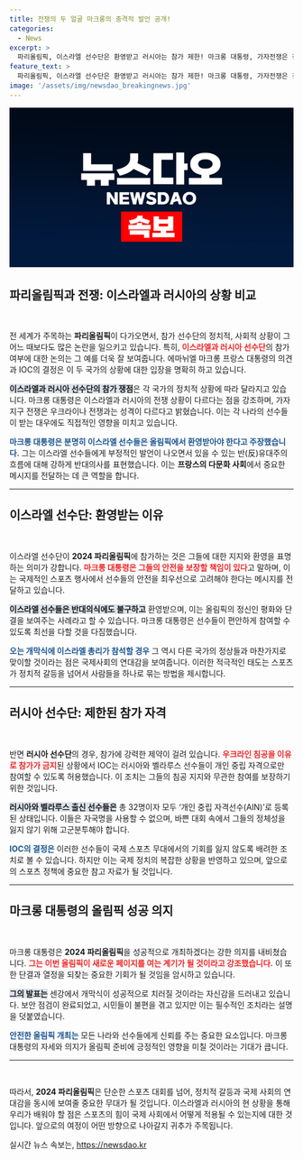 ```yaml
---
title: 전쟁의 두 얼굴 마크롱의 충격적 발언 공개!
categories:
  - News
excerpt: >
  파리올림픽, 이스라엘 선수단은 환영받고 러시아는 참가 제한! 마크롱 대통령, 가자전쟁은 침략 아냐 발언으로 논란에 휘말려. 안전 보장 책임 강하게 피력하며 올림픽 성공적 개최 의지!
feature_text: >
  파리올림픽, 이스라엘 선수단은 환영받고 러시아는 참가 제한! 마크롱 대통령, 가자전쟁은 침략 아냐 발언으로 논란에 휘말려. 안전 보장 책임 강하게 피력하며 올림픽 성공적 개최 의지!
image: '/assets/img/newsdao_breakingnews.jpg'
---
```


<p><img src="/assets/img/newsdao_breakingnews.jpg" alt="ontimetimes 속보" /></p>

<h2 data-ke-size="size26">파리올림픽과 전쟁: 이스라엘과 러시아의 상황 비교</h2>

<p data-ke-size="size16">&nbsp;</p>

<p data-ke-size="size16">전 세계가 주목하는 <b>파리올림픽</b>이 다가오면서, 참가 선수단의 정치적, 사회적 상황이 그 어느 때보다도 많은 논란을 일으키고 있습니다. 특히, <b><span style="color: #ee2323;">이스라엘과 러시아 선수단</span></b>의 참가 여부에 대한 논의는 그 예를 더욱 잘 보여줍니다. 에마뉘엘 마크롱 프랑스 대통령의 의견과 IOC의 결정은 이 두 국가의 상황에 대한 입장을 명확히 하고 있습니다. </p>

<p data-ke-size="size16"><b><span style="background-color: #21538527;">이스라엘과 러시아 선수단의 참가 쟁점</span></b>은 각 국가의 정치적 상황에 따라 달라지고 있습니다. 마크롱 대통령은 이스라엘과 러시아의 전쟁 상황이 다르다는 점을 강조하며, 가자지구 전쟁은 우크라이나 전쟁과는 성격이 다르다고 밝혔습니다. 이는 각 나라의 선수들이 받는 대우에도 직접적인 영향을 미치고 있습니다.</p>

<p data-ke-size="size16"><b><span style="color: #1a5490;">마크롱 대통령은 분명히 이스라엘 선수들은 올림픽에서 환영받아야 한다고 주장했습니다.</span></b> 그는 이스라엘 선수들에게 부정적인 발언이 나오면서 있을 수 있는 반(反)유대주의 흐름에 대해 강하게 반대의사를 표현했습니다. 이는 <b>프랑스의 다문화 사회</b>에서 중요한 메시지를 전달하는 데 큰 역할을 합니다.</p>

<hr/>

<h2 data-ke-size="size26">이스라엘 선수단: 환영받는 이유</h2>

<p data-ke-size="size16">&nbsp;</p>

<p data-ke-size="size16">이스라엘 선수단이 <b>2024 파리올림픽</b>에 참가하는 것은 그들에 대한 지지와 환영을 표명하는 의미가 강합니다. <b><span style="color: #ee2323;">마크롱 대통령은 그들의 안전을 보장할 책임이 있다</span></b>고 말하며, 이는 국제적인 스포츠 행사에서 선수들의 안전을 최우선으로 고려해야 한다는 메시지를 전달하고 있습니다.</p>

<p data-ke-size="size16"><b><span style="background-color: #21538527;">이스라엘 선수들은 반대의식에도 불구하고</span></b> 환영받으며, 이는 올림픽의 정신인 평화와 단결을 보여주는 사례라고 할 수 있습니다. 마크롱 대통령은 선수들이 편안하게 참여할 수 있도록 최선을 다할 것을 다짐했습니다.</p>

<p data-ke-size="size16"><b><span style="color: #1a5490;">오는 개막식에 이스라엘 총리가 참석할 경우</span></b> 그 역시 다른 국가의 정상들과 마찬가지로 맞이할 것이라는 점은 국제사회의 연대감을 보여줍니다. 이러한 적극적인 태도는 스포츠가 정치적 갈등을 넘어서 사람들을 하나로 묶는 방법을 제시합니다.</p>

<hr/>

<h2 data-ke-size="size26">러시아 선수단: 제한된 참가 자격</h2>

<p data-ke-size="size16">&nbsp;</p>

<p data-ke-size="size16">반면 <b>러시아 선수단</b>의 경우, 참가에 강력한 제약이 걸려 있습니다. <b><span style="color: #ee2323;">우크라인 침공을 이유로 참가가 금지</span></b>된 상황에서 IOC는 러시아와 벨라루스 선수들이 개인 중립 자격으로만 참여할 수 있도록 허용했습니다. 이 조치는 그들의 침공 지지와 무관한 참여를 보장하기 위한 것입니다.</p>

<p data-ke-size="size16"><b><span style="background-color: #21538527;">러시아와 벨라루스 출신 선수들은</span></b> 총 32명이자 모두 ‘개인 중립 자격선수(AIN)’로 등록된 상태입니다. 이들은 자국명을 사용할 수 없으며, 바쁜 대회 속에서 그들의 정체성을 잃지 않기 위해 고군분투해야 합니다.</p>

<p data-ke-size="size16"><b><span style="color: #1a5490;">IOC의 결정은</span></b> 이러한 선수들이 국제 스포츠 무대에서의 기회를 잃지 않도록 배려한 조치로 볼 수 있습니다. 하지만 이는 국제 정치의 복잡한 상황을 반영하고 있으며, 앞으로의 스포츠 정책에 중요한 참고 자료가 될 것입니다.</p>

<hr/>

<h2 data-ke-size="size26">마크롱 대통령의 올림픽 성공 의지</h2>

<p data-ke-size="size16">&nbsp;</p>

<p data-ke-size="size16">마크롱 대통령은 <b>2024 파리올림픽</b>을 성공적으로 개최하겠다는 강한 의지를 내비쳤습니다. <b><span style="color: #ee2323;">그는 이번 올림픽이 새로운 페이지를 여는 계기가 될 것이라고 강조했습니다.</span></b> 이 또한 단결과 열정을 되찾는 중요한 기회가 될 것임을 암시하고 있습니다.</p>

<p data-ke-size="size16"><b><span style="background-color: #21538527;">그의 발표는</span></b> 센강에서 개막식이 성공적으로 치러질 것이라는 자신감을 드러내고 있습니다. 보안 점검이 완료되었고, 시민들이 불편을 겪고 있지만 이는 필수적인 조치라는 설명을 덧붙였습니다.</p>

<p data-ke-size="size16"><b><span style="color: #1a5490;">안전한 올림픽 개최는</span></b> 모든 나라와 선수들에게 신뢰를 주는 중요한 요소입니다. 마크롱 대통령의 자세와 의지가 올림픽 준비에 긍정적인 영향을 미칠 것이라는 기대가 큽니다.</p>

<hr/>

<p data-ke-size="size16">&nbsp;</p>

<p data-ke-size="size16">따라서, <b>2024 파리올림픽</b>은 단순한 스포츠 대회를 넘어, 정치적 갈등과 국제 사회의 연대감을 동시에 보여줄 중요한 무대가 될 것입니다. 이스라엘과 러시아의 현 상황을 통해 우리가 배워야 할 점은 스포츠의 힘이 국제 사회에서 어떻게 적용될 수 있는지에 대한 것입니다. 앞으로의 여정이 어떤 방향으로 나아갈지 귀추가 주목됩니다.</p>
실시간 뉴스 속보는, <a href="https://newsdao.kr" rel="dofollow">https://newsdao.kr</a>


